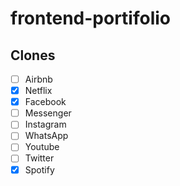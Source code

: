 # frontend-portifolio

## Clones
 - [ ] Airbnb
 - [x] Netflix
 - [x] Facebook
 - [ ] Messenger
 - [ ] Instagram
 - [ ] WhatsApp
 - [ ] Youtube
 - [ ] Twitter
 - [x] Spotify
